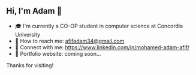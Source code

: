 ## Hi, I'm Adam 👋
- 🎓 I'm currently a CO-OP student in computer science at Concordia University
- 💬 How to reach me: afifadam34@gmail.com
- 🔗 Connect with me: https://www.linkedin.com/in/mohamed-adam-afif/
- 💼 Portfolio website: coming soon...

Thanks for visiting!
